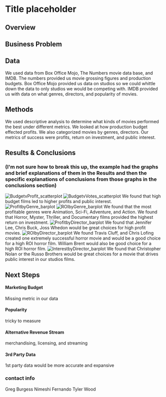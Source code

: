 # Title placeholder
## Overview

## Business Problem

## Data
We used data from Box Office Mojo, The Numbers movie data base, and IMDB. The numbers provided us movie grossing figures and production budgets. Box Office Mojo provided us data on studios so we could whittle down the data to only studios we would be competing with. IMDB provided us with data on what genres, directors, and popularity of movies.

## Methods
We used descriptive analysis to determine what kinds of movies performed the best under different metrics. We looked at how production budget effected profits. We also categorized movies by genres, directors. Our metrics of success were profits, return on investment, and public interest.

## Results & Conclusions
### (I'm not sure how to break this up, the example had the graphs and brief explanations of them in the Results and then the specific explanations of conclusions from those graphs in the conclusions section)
![BudgetvProfit_scatterplot](./images/R1_Budget-Profit_scatter.png) ![BudgetvVotes_scatterplot](./images/R1_Budget-Votes_scatter.png)
We found that high budget films led to higher profits and public interest. 
![ProfitbyGenre_barplot](./images/R2_Genre-Profit_barplot.png)
![ROIbyGenre_barplot](./images/R2_Genre-ROI_barplot.png)
We found that the most profitable genres were Animation, Sci-Fi, Adventure, and Action. We found that Horror, Myster, Thriller, and Documentary films provided the highest return on investment. 
![ProfitbyDirector_barplot](./images/R3_Director-Profit_barplot.png)
We found that Jennifer Lee, Chris Buck, Joss Whedon would be great choices for high profit movies. 
![ROIbyDirector_barplot](./images/R3_Director-ROI_barplot.png)
We found Travis Cluff, and Chris Lofing created one extremely successful horror movie and would be a good choice for a high ROI horror film. William Brent would also be good choice for a high ROI horror film. 
![InterestbyDirector_barplot](./images/R3_Director-Votes_barplot.png)
We found that Christopher Nolan or the Russo Brothers would be great choices for a movie that drives public interest in our studios films.

## Next Steps
#### Marketing Budget
Missing metric in our data
#### Popularity
tricky to measure
#### Alternative Revenue Stream
merchandising, licensing, and streaming
#### 3rd Party Data
1st party data would be more accurate and expansive

### contact info
Greg Burgess
Nimeshi Fernando
Tyler Wood